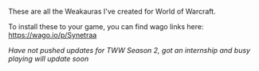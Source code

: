 These are all the Weakauras I've created for World of Warcraft.

To install these to your game, you can find wago links here: https://wago.io/p/Synetraa

*Have not pushed updates for TWW Season 2, got an internship and busy playing will update soon*
